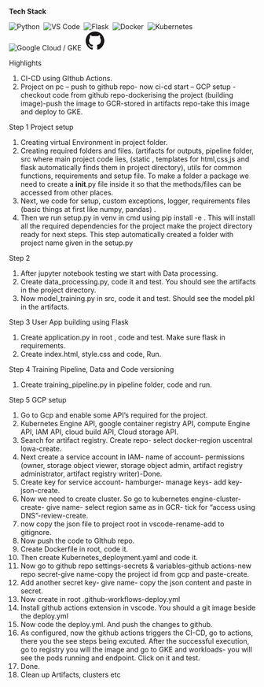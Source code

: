**Tech Stack**
<p align="left"> 
  <img src="https://cdn.jsdelivr.net/gh/devicons/devicon/icons/python/python-original.svg" title="Python" alt="Python" width="40" height="40"/>&nbsp; 
  <img src="https://cdn.jsdelivr.net/gh/devicons/devicon/icons/vscode/vscode-original.svg" title="VS Code" alt="VS Code" width="40" height="40"/>&nbsp; 
  <img src="https://cdn.jsdelivr.net/gh/devicons/devicon/icons/flask/flask-original.svg" title="Flask" alt="Flask" width="40" height="40"/>&nbsp; 
  <img src="https://cdn.jsdelivr.net/gh/devicons/devicon/icons/docker/docker-original.svg" title="Docker" alt="Docker" width="40" height="40"/>&nbsp; 
  <img src="https://cdn.jsdelivr.net/gh/devicons/devicon/icons/kubernetes/kubernetes-plain.svg" title="Kubernetes" alt="Kubernetes" width="40" height="40"/>&nbsp; 
  <img src="https://cdn.jsdelivr.net/gh/devicons/devicon/icons/googlecloud/googlecloud-original.svg" title="GKE" alt="Google Cloud / GKE" width="40" height="40"/>&nbsp; 
  <img src="https://raw.githubusercontent.com/devicons/devicon/master/icons/github/github-original.svg" title="GitHub Actions" alt="GitHub" width="40" height="40"/>&nbsp; </p>
Highlights

1.	CI-CD using GIthub Actions.
2.	Project on pc – push to github repo- now ci-cd start – GCP setup - checkout code from github repo-dockerising the project (building image)-push the image to GCR-stored in artifacts repo-take this image and deploy to GKE.

Step 1
Project setup
1.	Creating virtual Environment in project folder.
2.	Creating required folders and files. (artifacts for outputs, pipeline folder, src where main project code lies, (static , templates for html,css,js and flask automatically finds them in project directory), utils for common functions, requirements and setup file. To make a folder a package we need to create a __init__.py file inside it so that the methods/files can be accessed from other places.
3.	Next, we code for setup, custom exceptions, logger, requirements files (basic things at first like numpy, pandas) .
4.	Then we run setup.py in venv in cmd using pip install -e . This will install all the required dependencies for the project make the project directory ready for next steps. This step automatically created a folder with project name given in the setup.py

Step 2
1.	After jupyter notebook testing we start with Data processing.
2.	Create data_processing.py, code it and test. You should see the artifacts in the project directory.
3.	Now model_training.py in src, code it and test. Should see the model.pkl in the artifacts.

Step 3
User App building using Flask
1.	Create application.py in root , code and test. Make sure flask in requirements.
2.	Create index.html, style.css and code, Run.

Step 4
Training Pipeline, Data and Code versioning
1.	Create training_pipeline.py in pipeline folder, code and run.

Step 5
GCP setup
1.	Go to Gcp and enable some API’s required for the project. 
2.	Kubernetes Engine API, google container registry API, compute Engine API, IAM API, cloud build API, Cloud storage API.
3.	Search for artifact registry. Create repo- select docker-region uscentral lowa-create.
4.	Next create a service account in IAM- name of account- permissions (owner, storage object viewer, storage object admin, artifact registry administrator, artifact registry writer)-Done.
5.	Create key for service account- hamburger- manage keys- add key- json-create.
6.	Now we need to create cluster. So go to kubernetes engine-cluster- create- give name- select region same as in GCR- tick for “access using DNS”-review-create.
7.	now copy the json file to project root in vscode-rename-add to gitignore.
8.	Now push the code to GIthub repo.
9.	Create Dockerfile in root, code it.
10.	Then create Kubernetes_deployment.yaml and code it.
11.	 Now go to github repo settings-secrets & variables-github actions-new repo secret-give name-copy the project id from gcp and paste-create.
12.	Add another secret key- give name- copy the json content and paste in secret.
13.	Now create in root .github-workflows-deploy.yml
14.	Install github actions extension in vscode. You should a git image beside the deploy.yml
15.	Now code the deploy.yml. And push the changes to github.
16.	As configured, now the github actions triggers the CI-CD, go to actions, there you the see steps being excuted. After the successful execution, go to registry you will the image and go to GKE and workloads- you will see the pods running and endpoint. Click on it and test.
17.	Done.
18.	Clean up Artifacts, clusters etc 


